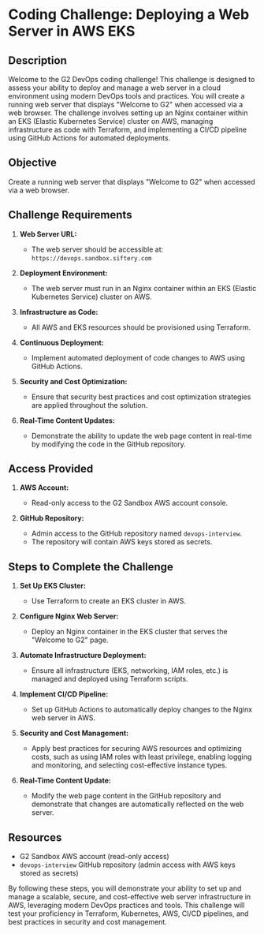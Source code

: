 
# Coding Challenge: Deploying a Web Server in AWS EKS

## Description
Welcome to the G2 DevOps coding challenge! This challenge is designed to assess your ability to deploy and manage a web server in a cloud environment using modern DevOps tools and practices. You will create a running web server that displays "Welcome to G2" when accessed via a web browser. The challenge involves setting up an Nginx container within an EKS (Elastic Kubernetes Service) cluster on AWS, managing infrastructure as code with Terraform, and implementing a CI/CD pipeline using GitHub Actions for automated deployments.

## Objective
Create a running web server that displays "Welcome to G2" when accessed via a web browser.

## Challenge Requirements
1. **Web Server URL:**
   - The web server should be accessible at: `https://devops.sandbox.siftery.com`

2. **Deployment Environment:**
   - The web server must run in an Nginx container within an EKS (Elastic Kubernetes Service) cluster on AWS.
   
3. **Infrastructure as Code:**
   - All AWS and EKS resources should be provisioned using Terraform.

4. **Continuous Deployment:**
   - Implement automated deployment of code changes to AWS using GitHub Actions.

5. **Security and Cost Optimization:**
   - Ensure that security best practices and cost optimization strategies are applied throughout the solution.

6. **Real-Time Content Updates:**
   - Demonstrate the ability to update the web page content in real-time by modifying the code in the GitHub repository.

## Access Provided
1. **AWS Account:**
   - Read-only access to the G2 Sandbox AWS account console.

2. **GitHub Repository:**
   - Admin access to the GitHub repository named `devops-interview`.
   - The repository will contain AWS keys stored as secrets.

## Steps to Complete the Challenge
1. **Set Up EKS Cluster:**
   - Use Terraform to create an EKS cluster in AWS.
   
2. **Configure Nginx Web Server:**
   - Deploy an Nginx container in the EKS cluster that serves the "Welcome to G2" page.
   
3. **Automate Infrastructure Deployment:**
   - Ensure all infrastructure (EKS, networking, IAM roles, etc.) is managed and deployed using Terraform scripts.
   
4. **Implement CI/CD Pipeline:**
   - Set up GitHub Actions to automatically deploy changes to the Nginx web server in AWS.
   
5. **Security and Cost Management:**
   - Apply best practices for securing AWS resources and optimizing costs, such as using IAM roles with least privilege, enabling logging and monitoring, and selecting cost-effective instance types.
   
6. **Real-Time Content Update:**
   - Modify the web page content in the GitHub repository and demonstrate that changes are automatically reflected on the web server.

## Resources
- G2 Sandbox AWS account (read-only access)
- `devops-interview` GitHub repository (admin access with AWS keys stored as secrets)

By following these steps, you will demonstrate your ability to set up and manage a scalable, secure, and cost-effective web server infrastructure in AWS, leveraging modern DevOps practices and tools. This challenge will test your proficiency in Terraform, Kubernetes, AWS, CI/CD pipelines, and best practices in security and cost management.
